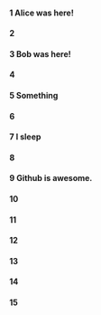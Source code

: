 #### 1 Alice was here!
#### 2
#### 3 Bob was here!
#### 4
#### 5 Something
#### 6
#### 7 I sleep
#### 8
#### 9 Github is awesome.
#### 10
#### 11
#### 12
#### 13
#### 14
#### 15
